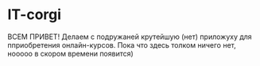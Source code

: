 # IT-corgi
ВСЕМ ПРИВЕТ!
Делаем с подружаней крутейшую (нет) приложуху для пприобретения онлайн-курсов.
Пока что здесь толком ничего нет, нооооо в скором времени появится)
